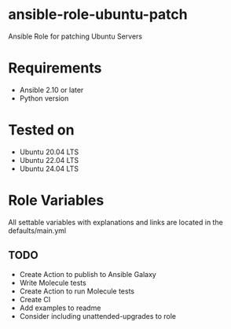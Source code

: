 # ansible-role-ubuntu-patch
Ansible Role for patching Ubuntu Servers

# Requirements
- Ansible 2.10 or later
- Python version

# Tested on
- Ubuntu 20.04 LTS
- Ubuntu 22.04 LTS
- Ubuntu 24.04 LTS

# Role Variables
All settable variables with explanations and links are located in the defaults/main.yml

## TODO
- Create Action to publish to Ansible Galaxy
- Write Molecule tests
- Create Action to run Molecule tests
- Create CI
- Add examples to readme
- Consider including unattended-upgrades to role